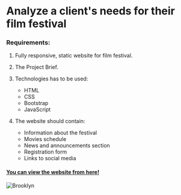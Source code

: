 # Analyze a client's needs for their film festival


### Requirements:

1. Fully responsive, static website for film festival.

2. The Project Brief.

3. Technologies has to be used:
   - HTML
   - CSS
   - Bootstrap
   - JavaScript

4. The website should contain:
   - Information about the festival
   - Movies schedule
   - News and announcements section
   - Registration form
   - Links to social media
  
 #### [You can view the website from here!]( https://christinematta.github.io/P3_analyze-a-client-s-needs-for-their-film-festival/Brooklyn-film-festival-website/home.html)
 ![Brooklyn](https://christinematta.github.io/P3_analyze-a-client-s-needs-for-their-film-festival/Brooklyn_festival.png)
